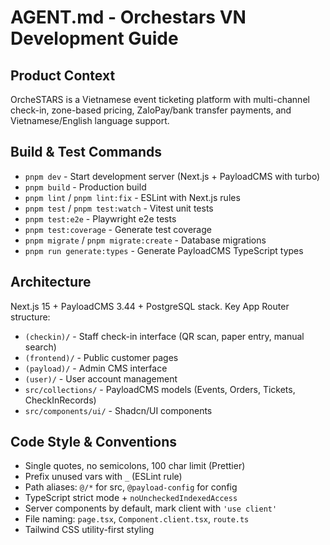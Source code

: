 # AGENT.md - Orchestars VN Development Guide

## Product Context
OrcheSTARS is a Vietnamese event ticketing platform with multi-channel check-in, zone-based pricing, ZaloPay/bank transfer payments, and Vietnamese/English language support.

## Build & Test Commands
- `pnpm dev` - Start development server (Next.js + PayloadCMS with turbo)
- `pnpm build` - Production build
- `pnpm lint` / `pnpm lint:fix` - ESLint with Next.js rules
- `pnpm test` / `pnpm test:watch` - Vitest unit tests
- `pnpm test:e2e` - Playwright e2e tests
- `pnpm test:coverage` - Generate test coverage
- `pnpm migrate` / `pnpm migrate:create` - Database migrations
- `pnpm run generate:types` - Generate PayloadCMS TypeScript types

## Architecture
Next.js 15 + PayloadCMS 3.44 + PostgreSQL stack. Key App Router structure:
- `(checkin)/` - Staff check-in interface (QR scan, paper entry, manual search)
- `(frontend)/` - Public customer pages
- `(payload)/` - Admin CMS interface
- `(user)/` - User account management
- `src/collections/` - PayloadCMS models (Events, Orders, Tickets, CheckInRecords)
- `src/components/ui/` - Shadcn/UI components

## Code Style & Conventions
- Single quotes, no semicolons, 100 char limit (Prettier)
- Prefix unused vars with `_` (ESLint rule)
- Path aliases: `@/*` for src, `@payload-config` for config
- TypeScript strict mode + `noUncheckedIndexedAccess`
- Server components by default, mark client with `'use client'`
- File naming: `page.tsx`, `Component.client.tsx`, `route.ts`
- Tailwind CSS utility-first styling
